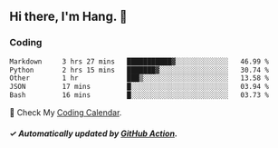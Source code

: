 ## Hi there, I'm Hang. 👋

### Coding

<!--START_SECTION:waka-->

```txt
Markdown     3 hrs 27 mins   ███████████▓░░░░░░░░░░░░░   46.99 %
Python       2 hrs 15 mins   ███████▓░░░░░░░░░░░░░░░░░   30.74 %
Other        1 hr            ███▒░░░░░░░░░░░░░░░░░░░░░   13.58 %
JSON         17 mins         █░░░░░░░░░░░░░░░░░░░░░░░░   03.94 %
Bash         16 mins         █░░░░░░░░░░░░░░░░░░░░░░░░   03.73 %
```

<!--END_SECTION:waka-->

🎉 Check My [Coding Calendar](https://github-chart-huhuhang.vercel.app/huhuhang).

##### ✓ Automatically updated by [GitHub Action](https://github.com/huhuhang/huhuhang/actions).

